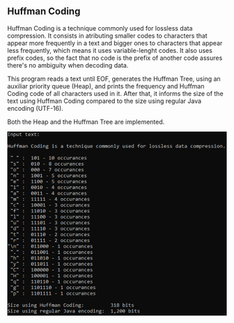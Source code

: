 ## Huffman Coding

Huffman Coding is a technique commonly used for lossless data compression. It consists in atributing smaller codes to characters that appear more frequently in a text and bigger ones to characters that appear less frequently, which means it uses variable-lenght codes. It also uses prefix codes, so the fact that no code is the prefix of another code assures there's no ambiguity when decoding data.

This program reads a text until EOF, generates the Huffman Tree, using an auxiliar priority queue (Heap), and prints the frequency and Huffman Coding code of all characters used in it. After that, it informs the size of the text using Huffman Coding compared to the size using regular Java encoding (UTF-16).

Both the Heap and the Huffman Tree are implemented.

![image](readme-assets/execution.png)
